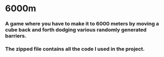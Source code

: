 # 6000m
### A game where you have to make it to 6000 meters by moving a cube back and forth dodging various randomly generated barriers. 
### The zipped file contains all the code I used in the project.
